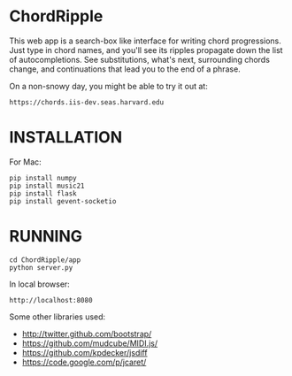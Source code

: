 ChordRipple
===========
This web app is a search-box like interface for writing chord progressions.  Just type in chord names, and you'll see its ripples propagate down the list of autocompletions.  See substitutions, what's next, surrounding chords change, and continuations that lead you to the end of a phrase.

On a non-snowy day, you might be able to try it out at:
	
	https://chords.iis-dev.seas.harvard.edu


INSTALLATION
============

For Mac:

	pip install numpy
	pip install music21
	pip install flask
	pip install gevent-socketio

RUNNING
=======

	cd ChordRipple/app
	python server.py
	
In local browser:

	http://localhost:8080


Some other libraries used:
* http://twitter.github.com/bootstrap/
* https://github.com/mudcube/MIDI.js/
* https://github.com/kpdecker/jsdiff
* https://code.google.com/p/jcaret/


